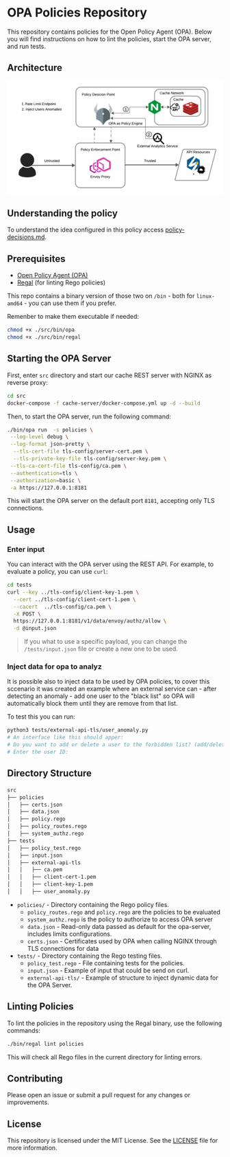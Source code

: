 # OPA Policies Repository

This repository contains policies for the Open Policy Agent (OPA). Below you will find instructions on how to  lint the policies, start the OPA server, and run tests.

## Architecture

![architecture](/assets/architecture.png)

## Understanding the policy

To understand the idea configured in this policy access [policy-decisions.md](src/docs/policy-decisions.md).

## Prerequisites

- [Open Policy Agent (OPA)](https://www.openpolicyagent.org/docs/latest/getting-started/)
- [Regal](https://github.com/StyraInc/regal) (for linting Rego policies)

This repo contains a binary version of those two on `/bin` - both for `linux-amd64` - you can use them if you prefer.

Remenber to make them executable if needed:

```bash
chmod +x ./src/bin/opa
chmod +x ./src/bin/regal
```

## Starting the OPA Server

First, enter `src` directory and start our cache REST server with NGINX as reverse proxy:

```bash
cd src
docker-compose -f cache-server/docker-compose.yml up -d --build
```

Then, to start the OPA server, run the following command:

```bash
./bin/opa run  -s policies \
 --log-level debug \
 --log-format json-pretty \
  --tls-cert-file tls-config/server-cert.pem \
  --tls-private-key-file tls-config/server-key.pem \
 --tls-ca-cert-file tls-config/ca.pem \
 --authentication=tls \
 --authorization=basic \
 -a https://127.0.0.1:8181 
```

This will start the OPA server on the default port `8181`, accepting only TLS connections.

## Usage

### Enter input

You can interact with the OPA server using the REST API. For example, to evaluate a policy, you can use `curl`:

```bash
cd tests
curl --key ../tls-config/client-key-1.pem \
  --cert ../tls-config/client-cert-1.pem \
  --cacert  ../tls-config/ca.pem \
  -X POST \
  https://127.0.0.1:8181/v1/data/envoy/authz/allow \
  -d @input.json
```

> If you what to use a specific payload, you can change the `/tests/input.json` file or create a new one to be used.

### Inject data for opa to analyz

It is possible also to inject data to be used by OPA policies, to cover this sccenario it was created an example where an external service can - after detecting an anomaly - add one user to the "black list" so OPA will automatically block them until they are remove from that list.

To test this you can run:

```bash
python3 tests/external-api-tls/user_anomaly.py
# An interface like this should apper:
# Do you want to add or delete a user to the forbidden list? (add/delete): 
# Enter the user ID: 
```

## Directory Structure

```md
src
├── policies
│   ├── certs.json
│   ├── data.json
│   ├── policy.rego
│   ├── policy_routes.rego
│   ├── system_authz.rego
├── tests
│   ├── policy_test.rego
│   ├── input.json
│   ├── external-api-tls
│   │   ├── ca.pem
│   │   ├── client-cert-1.pem
│   │   ├── client-key-1.pem
│   │   ├── user_anomaly.py
```

- `policies/` - Directory containing the Rego policy files.
  - `policy_routes.rego` and `policy.rego` are the policies to be evaluated
  - `system_authz.rego` is the policy to authorize to access OPA server
  - `data.json` - Read-only data passed as default for the opa-server, includes limits configurations.
  - `certs.json` - Certificates used by OPA when calling NGINX through TLS connections for data
- `tests/` - Directory containing the Rego testing files.
  - `policy_test.rego` - File containing tests for the policies.
  - `input.json` - Example of input that could be send on curl.
  - `external-api-tls/` - Example of structure to inject dynamic data for the OPA Server.
<!-- - `.regal.yml` - Configuration file for Regal linter. -->

<!-- ## Running Policy Tests

To run the policy tests located in `policy_test.rego` using the OPA binary, use the following commands:

```bash
cd ../bin
./opa test ../policies -v
```

or, if you are not using the binary:

```bash
opa test .
```

This command will run all the tests in the current directory. -->

## Linting Policies

To lint the policies in the repository using the Regal binary, use the following commands:

```bash
./bin/regal lint policies
```

This will check all Rego files in the current directory for linting errors.

## Contributing

Please open an issue or submit a pull request for any changes or improvements.

## License

This repository is licensed under the MIT License. See the [LICENSE](LICENSE) file for more information.
